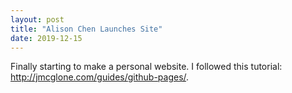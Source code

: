 ```yaml
---
layout: post
title: "Alison Chen Launches Site"
date: 2019-12-15
---
```


Finally starting to make a personal website. I followed this tutorial: http://jmcglone.com/guides/github-pages/.
